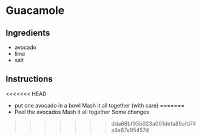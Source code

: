 # Guacamole
## Ingredients
* avocado
* lime
* salt
## Instructions
<<<<<<< HEAD
* put one avocado in a bowl
Mash it all together (with care)
=======
* Peel the avocados
Mash it all together
Some changes
>>>>>>> dda68bf95b023a001defa89afd74a9a87e95457d
